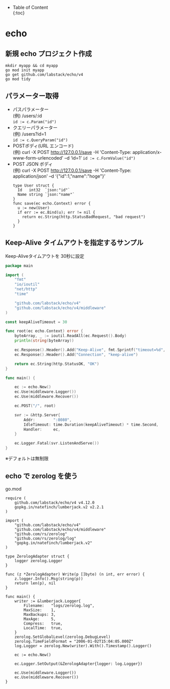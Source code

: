 - Table of Content  
{:toc}

# echo

## 新規 echo プロジェクト作成

```
mkdir myapp && cd myapp
go mod init myapp
go get github.com/labstack/echo/v4
go mod tidy
```

## パラメーター取得

* パスパラメーター  
(例) /users/:id  
`id := c.Param("id")`
* クエリーパラメーター  
(例) /users?id=1  
`id := c.QueryParam("id")`
* POSTボディ(URL エンコード)  
(例) curl -X POST http://127.0.0.1/save -H 'Content-Type: application/x-www-form-urlencoded' –d ‘id=1’
`id := c.FormValue("id")`
* POST JSON ボディ  
(例) curl -X POST http://127.0.0.1/save -H 'Content-Type: application/json' –d ‘{"id":1,"name":"hoge"}’
  ```
  type User struct {
    Id   int32  `json:"id"`
    Name string `json:"name"`
  }
  func save(ec echo.Context) error {
    u := new(User)
    if err := ec.Bind(u); err != nil {
      return ec.String(http.StatusBadRequest, "bad request")
    }
  }
  ```

## Keep-Alive タイムアウトを指定するサンプル

Keep-Aliveタイムアウトを 30秒に設定

```go
package main

import (
	"fmt"
	"io/ioutil"
	"net/http"
	"time"

	"github.com/labstack/echo/v4"
	"github.com/labstack/echo/v4/middleware"
)

const keepAliveTimeout = 30

func root(ec echo.Context) error {
	byteArray, _ := ioutil.ReadAll(ec.Request().Body)
	println(string(byteArray))

	ec.Response().Header().Add("Keep-Alive", fmt.Sprintf("timeout=%d", keepAliveTimeout))
	ec.Response().Header().Add("Connection", "keep-alive")

	return ec.String(http.StatusOK, "OK")
}

func main() {

	ec := echo.New()
	ec.Use(middleware.Logger())
	ec.Use(middleware.Recover())

	ec.POST("/", root)

	svr := &http.Server{
		Addr:        ":8080",
		IdleTimeout: time.Duration(keepAliveTimeout) * time.Second,
		Handler:     ec,
	}

	ec.Logger.Fatal(svr.ListenAndServe())
}
```

※デフォルトは無制限

## echo で zerolog を使う

go.mod
```
require (
    github.com/labstack/echo/v4 v4.12.0
    gopkg.in/natefinch/lumberjack.v2 v2.2.1
)
```

```
import (
	"github.com/labstack/echo/v4"
	"github.com/labstack/echo/v4/middleware"
	"github.com/rs/zerolog"
	"github.com/rs/zerolog/log"
	"gopkg.in/natefinch/lumberjack.v2"
)

type ZerologAdapter struct {
	logger zerolog.Logger
}

func (z *ZerologAdapter) Write(p []byte) (n int, err error) {
	z.logger.Info().Msg(string(p))
	return len(p), nil
}

func main() {
	writer := &lumberjack.Logger{
		Filename:   "logs/zerolog.log",
		MaxSize:    1,
		MaxBackups: 3,
		MaxAge:     5,
		Compress:   true,
		LocalTime:  true,
	}
	zerolog.SetGlobalLevel(zerolog.DebugLevel)
	zerolog.TimeFieldFormat = "2006-01-02T15:04:05.000Z"
	log.Logger = zerolog.New(writer).With().Timestamp().Logger()

	ec := echo.New()

	ec.Logger.SetOutput(&ZerologAdapter{logger: log.Logger})

	ec.Use(middleware.Logger())
	ec.Use(middleware.Recover())
}
```
